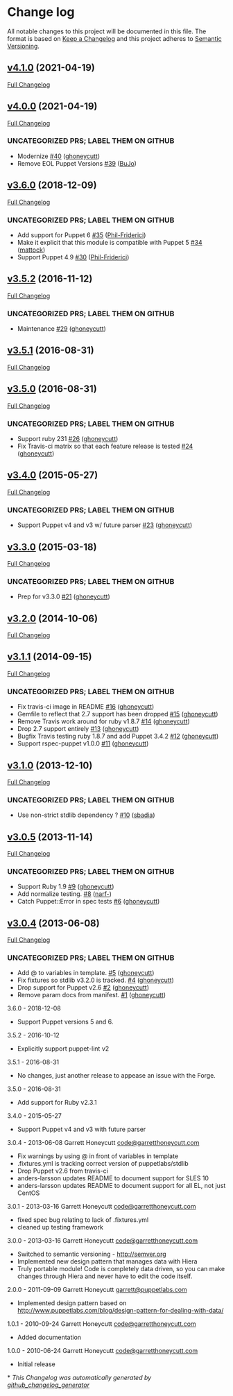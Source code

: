 # Change log

All notable changes to this project will be documented in this file. The format is based on [Keep a Changelog](http://keepachangelog.com/en/1.0.0/) and this project adheres to [Semantic Versioning](http://semver.org).

## [v4.1.0](https://github.com/ghoneycutt/puppet-module-dnsclient/tree/v4.1.0) (2021-04-19)

[Full Changelog](https://github.com/ghoneycutt/puppet-module-dnsclient/compare/v4.0.0...v4.1.0)

## [v4.0.0](https://github.com/ghoneycutt/puppet-module-dnsclient/tree/v4.0.0) (2021-04-19)

[Full Changelog](https://github.com/ghoneycutt/puppet-module-dnsclient/compare/v3.6.0...v4.0.0)

### UNCATEGORIZED PRS; LABEL THEM ON GITHUB

- Modernize [\#40](https://github.com/ghoneycutt/puppet-module-dnsclient/pull/40) ([ghoneycutt](https://github.com/ghoneycutt))
- Remove EOL Puppet Versions [\#39](https://github.com/ghoneycutt/puppet-module-dnsclient/pull/39) ([BuJo](https://github.com/BuJo))

## [v3.6.0](https://github.com/ghoneycutt/puppet-module-dnsclient/tree/v3.6.0) (2018-12-09)

[Full Changelog](https://github.com/ghoneycutt/puppet-module-dnsclient/compare/v3.5.2...v3.6.0)

### UNCATEGORIZED PRS; LABEL THEM ON GITHUB

- Add support for Puppet 6 [\#35](https://github.com/ghoneycutt/puppet-module-dnsclient/pull/35) ([Phil-Friderici](https://github.com/Phil-Friderici))
- Make it explicit that this module is compatible with Puppet 5 [\#34](https://github.com/ghoneycutt/puppet-module-dnsclient/pull/34) ([mattock](https://github.com/mattock))
- Support Puppet 4.9 [\#30](https://github.com/ghoneycutt/puppet-module-dnsclient/pull/30) ([Phil-Friderici](https://github.com/Phil-Friderici))

## [v3.5.2](https://github.com/ghoneycutt/puppet-module-dnsclient/tree/v3.5.2) (2016-11-12)

[Full Changelog](https://github.com/ghoneycutt/puppet-module-dnsclient/compare/v3.5.1...v3.5.2)

### UNCATEGORIZED PRS; LABEL THEM ON GITHUB

- Maintenance [\#29](https://github.com/ghoneycutt/puppet-module-dnsclient/pull/29) ([ghoneycutt](https://github.com/ghoneycutt))

## [v3.5.1](https://github.com/ghoneycutt/puppet-module-dnsclient/tree/v3.5.1) (2016-08-31)

[Full Changelog](https://github.com/ghoneycutt/puppet-module-dnsclient/compare/v3.5.0...v3.5.1)

## [v3.5.0](https://github.com/ghoneycutt/puppet-module-dnsclient/tree/v3.5.0) (2016-08-31)

[Full Changelog](https://github.com/ghoneycutt/puppet-module-dnsclient/compare/v3.4.0...v3.5.0)

### UNCATEGORIZED PRS; LABEL THEM ON GITHUB

- Support ruby 231 [\#26](https://github.com/ghoneycutt/puppet-module-dnsclient/pull/26) ([ghoneycutt](https://github.com/ghoneycutt))
- Fix Travis-ci matrix so that each feature release is tested [\#24](https://github.com/ghoneycutt/puppet-module-dnsclient/pull/24) ([ghoneycutt](https://github.com/ghoneycutt))

## [v3.4.0](https://github.com/ghoneycutt/puppet-module-dnsclient/tree/v3.4.0) (2015-05-27)

[Full Changelog](https://github.com/ghoneycutt/puppet-module-dnsclient/compare/v3.3.0...v3.4.0)

### UNCATEGORIZED PRS; LABEL THEM ON GITHUB

- Support Puppet v4 and v3 w/ future parser [\#23](https://github.com/ghoneycutt/puppet-module-dnsclient/pull/23) ([ghoneycutt](https://github.com/ghoneycutt))

## [v3.3.0](https://github.com/ghoneycutt/puppet-module-dnsclient/tree/v3.3.0) (2015-03-18)

[Full Changelog](https://github.com/ghoneycutt/puppet-module-dnsclient/compare/v3.2.0...v3.3.0)

### UNCATEGORIZED PRS; LABEL THEM ON GITHUB

- Prep for v3.3.0 [\#21](https://github.com/ghoneycutt/puppet-module-dnsclient/pull/21) ([ghoneycutt](https://github.com/ghoneycutt))

## [v3.2.0](https://github.com/ghoneycutt/puppet-module-dnsclient/tree/v3.2.0) (2014-10-06)

[Full Changelog](https://github.com/ghoneycutt/puppet-module-dnsclient/compare/v3.1.1...v3.2.0)

## [v3.1.1](https://github.com/ghoneycutt/puppet-module-dnsclient/tree/v3.1.1) (2014-09-15)

[Full Changelog](https://github.com/ghoneycutt/puppet-module-dnsclient/compare/v3.1.0...v3.1.1)

### UNCATEGORIZED PRS; LABEL THEM ON GITHUB

- Fix travis-ci image in README [\#16](https://github.com/ghoneycutt/puppet-module-dnsclient/pull/16) ([ghoneycutt](https://github.com/ghoneycutt))
- Gemfile to reflect that 2.7 support has been dropped [\#15](https://github.com/ghoneycutt/puppet-module-dnsclient/pull/15) ([ghoneycutt](https://github.com/ghoneycutt))
- Remove Travis work around for ruby v1.8.7 [\#14](https://github.com/ghoneycutt/puppet-module-dnsclient/pull/14) ([ghoneycutt](https://github.com/ghoneycutt))
- Drop 2.7 support entirely [\#13](https://github.com/ghoneycutt/puppet-module-dnsclient/pull/13) ([ghoneycutt](https://github.com/ghoneycutt))
- Bugfix Travis testing ruby 1.8.7 and add Puppet 3.4.2 [\#12](https://github.com/ghoneycutt/puppet-module-dnsclient/pull/12) ([ghoneycutt](https://github.com/ghoneycutt))
- Support rspec-puppet v1.0.0 [\#11](https://github.com/ghoneycutt/puppet-module-dnsclient/pull/11) ([ghoneycutt](https://github.com/ghoneycutt))

## [v3.1.0](https://github.com/ghoneycutt/puppet-module-dnsclient/tree/v3.1.0) (2013-12-10)

[Full Changelog](https://github.com/ghoneycutt/puppet-module-dnsclient/compare/v3.0.5...v3.1.0)

### UNCATEGORIZED PRS; LABEL THEM ON GITHUB

- Use non-strict stdlib dependency ? [\#10](https://github.com/ghoneycutt/puppet-module-dnsclient/pull/10) ([sbadia](https://github.com/sbadia))

## [v3.0.5](https://github.com/ghoneycutt/puppet-module-dnsclient/tree/v3.0.5) (2013-11-14)

[Full Changelog](https://github.com/ghoneycutt/puppet-module-dnsclient/compare/v3.0.4...v3.0.5)

### UNCATEGORIZED PRS; LABEL THEM ON GITHUB

- Support Ruby 1.9 [\#9](https://github.com/ghoneycutt/puppet-module-dnsclient/pull/9) ([ghoneycutt](https://github.com/ghoneycutt))
- Add normalize testing. [\#8](https://github.com/ghoneycutt/puppet-module-dnsclient/pull/8) ([narf-](https://github.com/narf-))
- Catch Puppet::Error in spec tests [\#6](https://github.com/ghoneycutt/puppet-module-dnsclient/pull/6) ([ghoneycutt](https://github.com/ghoneycutt))

## [v3.0.4](https://github.com/ghoneycutt/puppet-module-dnsclient/tree/v3.0.4) (2013-06-08)

[Full Changelog](https://github.com/ghoneycutt/puppet-module-dnsclient/compare/0540813220200ca9619ab64b479df9d8c57d2f17...v3.0.4)

### UNCATEGORIZED PRS; LABEL THEM ON GITHUB

- Add @ to variables in template. [\#5](https://github.com/ghoneycutt/puppet-module-dnsclient/pull/5) ([ghoneycutt](https://github.com/ghoneycutt))
- Fix fixtures so stdlib v3.2.0 is tracked. [\#4](https://github.com/ghoneycutt/puppet-module-dnsclient/pull/4) ([ghoneycutt](https://github.com/ghoneycutt))
- Drop support for Puppet v2.6 [\#2](https://github.com/ghoneycutt/puppet-module-dnsclient/pull/2) ([ghoneycutt](https://github.com/ghoneycutt))
- Remove param docs from manifest. [\#1](https://github.com/ghoneycutt/puppet-module-dnsclient/pull/1) ([ghoneycutt](https://github.com/ghoneycutt))

3.6.0 - 2018-12-08
  * Support Puppet versions 5 and 6.

3.5.2 - 2016-10-12
  * Explicitly support puppet-lint v2

3.5.1 - 2016-08-31
  * No changes, just another release to appease an issue with the Forge.

3.5.0 - 2016-08-31
  * Add support for Ruby v2.3.1

3.4.0 - 2015-05-27
  * Support Puppet v4 and v3 with future parser

3.0.4 - 2013-06-08 Garrett Honeycutt <code@garretthoneycutt.com>
* Fix warnings by using @ in front of variables in template
* .fixtures.yml is tracking correct version of puppetlabs/stdlib
* Drop Puppet v2.6 from travis-ci
* anders-larsson updates README to document support for SLES 10
* anders-larsson updates README to document support for all EL, not just CentOS

3.0.1 - 2013-03-16 Garrett Honeycutt <code@garretthoneycutt.com>
* fixed spec bug relating to lack of .fixtures.yml
* cleaned up testing framework

3.0.0 - 2013-03-16 Garrett Honeycutt <code@garretthoneycutt.com>
* Switched to semantic versioning - http://semver.org
* Implemented new design pattern that manages data with Hiera
* Truly portable module! Code is completely data driven, so you can make changes
  through Hiera and never have to edit the code itself.

2.0.0 - 2011-09-09 Garrett Honeycutt <garrett@puppetlabs.com>
* Implemented design pattern based on http://www.puppetlabs.com/blog/design-pattern-for-dealing-with-data/

1.0.1 - 2010-09-24 Garrett Honeycutt <code@garretthoneycutt.com>
* Added documentation

1.0.0 - 2010-06-24 Garrett Honeycutt <code@garretthoneycutt.com>
* Initial release


\* *This Changelog was automatically generated by [github_changelog_generator](https://github.com/skywinder/Github-Changelog-Generator)*
